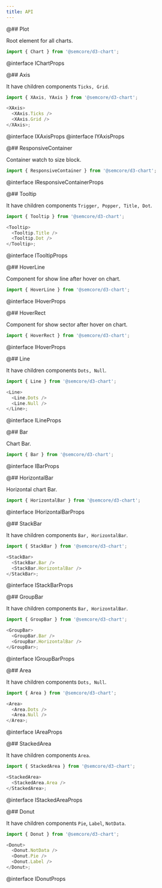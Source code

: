 ```yaml
---
title: API
---
```


@## Plot

Root element for all charts.

```js
import { Chart } from '@semcore/d3-chart';
```

@interface IChartProps

@## Axis

It have children components `Ticks, Grid`.

```js
import { XAxis, YAxis } from '@semcore/d3-chart';

<XAxis>
  <XAxis.Ticks />
  <XAxis.Grid />
</XAxis>;
```

@interface IXAxisProps
@interface IYAxisProps

@## ResponsiveContainer

Container watch to size block.

```js
import { ResponsiveContainer } from '@semcore/d3-chart';
```

@interface IResponsiveContainerProps

@## Tooltip

It have children components `Trigger, Popper, Title, Dot`.

```js
import { Tooltip } from '@semcore/d3-chart';

<Tooltip>
  <Tooltip.Title />
  <Tooltip.Dot />
</Tooltip>;
```

@interface ITooltipProps

@## HoverLine

Component for show line after hover on chart.

```js
import { HoverLine } from '@semcore/d3-chart';
```

@interface IHoverProps

@## HoverRect

Component for show sector after hover on chart.

```js
import { HoverRect } from '@semcore/d3-chart';
```

@interface IHoverProps

@## Line

It have children components `Dots, Null`.

```js
import { Line } from '@semcore/d3-chart';

<Line>
  <Line.Dots />
  <Line.Null />
</Line>;
```

@interface ILineProps

@## Bar

Chart Bar.

```js
import { Bar } from '@semcore/d3-chart';
```

@interface IBarProps

@## HorizontalBar

Horizontal chart Bar.

```js
import { HorizontalBar } from '@semcore/d3-chart';
```

@interface IHorizontalBarProps

@## StackBar

It have children components `Bar, HorizontalBar`.

```js
import { StackBar } from '@semcore/d3-chart';

<StackBar>
  <StackBar.Bar />
  <StackBar.HorizontalBar />
</StackBar>;
```

@interface IStackBarProps

@## GroupBar

It have children components `Bar, HorizontalBar`.

```js
import { GroupBar } from '@semcore/d3-chart';

<GroupBar>
  <GroupBar.Bar />
  <GroupBar.HorizontalBar />
</GroupBar>;
```

@interface IGroupBarProps

@## Area

It have children components `Dots, Null`.

```js
import { Area } from '@semcore/d3-chart';

<Area>
  <Area.Dots />
  <Area.Null />
</Area>;
```

@interface IAreaProps

@## StackedArea

It have children components `Area`.

```js
import { StackedArea } from '@semcore/d3-chart';

<StackedArea>
  <StackedArea.Area />
</StackedArea>;
```

@interface IStackedAreaProps

@## Donut

It have children components `Pie`, `Label`, `NotData`.

```js
import { Donut } from '@semcore/d3-chart';

<Donut>
  <Donut.NotData />
  <Donut.Pie />
  <Donut.Label />
</Donut>;
```

@interface IDonutProps
